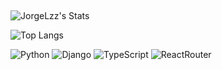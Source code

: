 ##

![JorgeLzz's Stats](https://github-readme-stats.vercel.app/api?username=JorgeLzz&theme=tokyonight&show_icons=true&hide_border=false&count_private=true)

![Top Langs](https://github-readme-stats.vercel.app/api/top-langs/?username=JorgeLzz&layout=compact&theme=radical)

![Python](https://img.shields.io/badge/Python-3776AB?style=for-the-badge&logo=python&logoColor=white)
![Django](https://img.shields.io/badge/Django-092E20?style=for-the-badge&logo=django&logoColor=white)
![TypeScript](https://img.shields.io/badge/TypeScript-007ACC?style=for-the-badge&logo=typescript&logoColor=white)
![ReactRouter](https://img.shields.io/badge/React_Router-CA4245?style=for-the-badge&logo=react-router&logoColor=white
)


